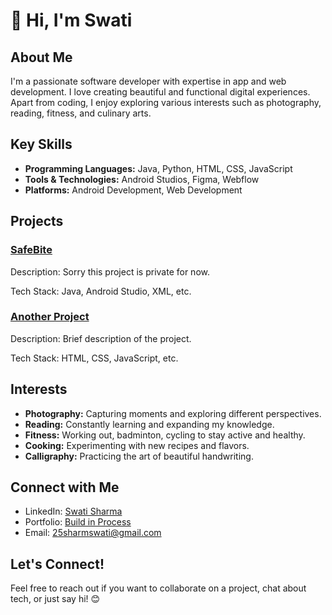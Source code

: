 # 👋 Hi, I'm Swati

## About Me

I'm a passionate software developer with expertise in app and web development. I love creating beautiful and functional digital experiences. Apart from coding, I enjoy exploring various interests such as photography, reading, fitness, and culinary arts.

## Key Skills

- **Programming Languages:** Java, Python, HTML, CSS, JavaScript
- **Tools & Technologies:** Android Studios, Figma, Webflow
- **Platforms:** Android Development, Web Development

## Projects

### [SafeBite]([link-to-project-repo](https://github.com/codeetoadd/safebite))

Description: Sorry this project is private for now.

Tech Stack: Java, Android Studio, XML, etc.

### [Another Project](link-to-another-project-repo)

Description: Brief description of the project.

Tech Stack: HTML, CSS, JavaScript, etc.

## Interests

- **Photography:** Capturing moments and exploring different perspectives.
- **Reading:** Constantly learning and expanding my knowledge.
- **Fitness:** Working out, badminton, cycling to stay active and healthy.
- **Cooking:** Experimenting with new recipes and flavors.
- **Calligraphy:** Practicing the art of beautiful handwriting.

## Connect with Me

- LinkedIn: [Swati Sharma]([link-to-linkedin](https://www.linkedin.com/in/dev-swati/))
- Portfolio: [Build in Process](link-to-portfolio)
- Email: 25sharmswati@gmail.com

## Let's Connect!

Feel free to reach out if you want to collaborate on a project, chat about tech, or just say hi! 😊
